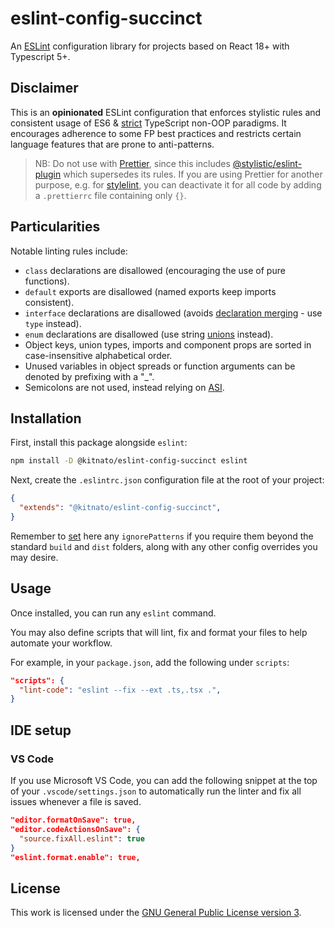 # eslint-config-succinct

An [ESLint](https://eslint.org/) configuration library for projects based on React 18+ with Typescript 5+.

## Disclaimer

This is an **opinionated** ESLint configuration that enforces stylistic rules and consistent usage of ES6 & [strict](https://typescript-eslint.io/linting/configs/#strict) TypeScript non-OOP paradigms. It encourages adherence to some FP best practices and restricts certain language features that are prone to anti-patterns.

> NB: Do not use with [Prettier](https://prettier.io/), since this includes [@stylistic/eslint-plugin](https://eslint.style/) which supersedes its rules. If you are using Prettier for another purpose, e.g. for [stylelint](https://stylelint.io/), you can deactivate it for all code by adding a `.prettierrc` file containing only `{}`.

## Particularities

Notable linting rules include:

- `class` declarations are disallowed (encouraging the use of pure functions).
- `default` exports are disallowed (named exports keep imports consistent).
- `interface` declarations are disallowed (avoids [declaration merging](https://www.typescriptlang.org/docs/handbook/declaration-merging.html#merging-interfaces) - use `type` instead).
- `enum` declarations are disallowed (use string [unions](https://www.typescriptlang.org/docs/handbook/2/everyday-types.html#union-types) instead).
- Object keys, union types, imports and component props are sorted in case-insensitive alphabetical order.
- Unused variables in object spreads or function arguments can be denoted by prefixing with a "_".
- Semicolons are not used, instead relying on [ASI](https://262.ecma-international.org/7.0/#sec-rules-of-automatic-semicolon-insertion).

## Installation

First, install this package alongside `eslint`:

```sh
npm install -D @kitnato/eslint-config-succinct eslint
```

Next, create the `.eslintrc.json` configuration file at the root of your project:

```json
{
  "extends": "@kitnato/eslint-config-succinct",
}
```

Remember to [set](https://eslint.org/docs/latest/user-guide/configuring/ignoring-code) here any `ignorePatterns` if you require them beyond the standard `build` and `dist` folders, along with any other config overrides you may desire.

## Usage

Once installed, you can run any `eslint` command.

You may also define scripts that will lint, fix and format your files to help automate your workflow.

For example, in your `package.json`, add the following under `scripts`:

```json
"scripts": {
  "lint-code": "eslint --fix --ext .ts,.tsx .",
}
```

## IDE setup

### VS Code

If you use Microsoft VS Code, you can add the following snippet at the top of your `.vscode/settings.json` to automatically run the linter and fix all issues whenever a file is saved.

```json
"editor.formatOnSave": true,
"editor.codeActionsOnSave": {
  "source.fixAll.eslint": true
}
"eslint.format.enable": true,
```

## License

This work is licensed under the [GNU General Public License version 3](https://www.gnu.org/licenses/gpl-3.0.en.html).
